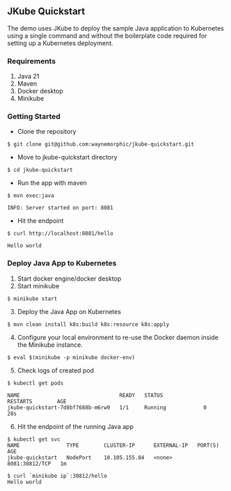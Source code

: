 ## JKube Quickstart

The demo uses JKube to deploy the sample Java application to Kubernetes using a single command
and without the boilerplate code required for setting up a Kubernetes deployment.

### Requirements
1. Java 21
2. Maven
3. Docker desktop
4. Minikube

### Getting Started
- Clone the repository
```shell
$ git clone git@github.com:waynemorphic/jkube-quickstart.git 
```
- Move to jkube-quickstart directory
```shell
$ cd jkube-quickstart
```

- Run the app with maven

```shell
$ mvn exec:java

INFO: Server started on port: 8081
```

- Hit the endpoint

```shell
$ curl http://localhost:8081/hello

Hello world
```

### Deploy Java App to Kubernetes
1. Start docker engine/docker desktop
2. Start minikube
```shell
$ minikube start
```
3. Deploy the Java App on Kubernetes
```shell
$ mvn clean install k8s:build k8s:resource k8s:apply
```
4. Configure your local environment to re-use the Docker daemon inside the Minikube instance.
```shell
$ eval $(minikube -p minikube docker-env)
```
5. Check logs of created pod
```shell
$ kubectl get pods

NAME                                READY   STATUS             RESTARTS        AGE
jkube-quickstart-7d8bf7688b-m6rw9   1/1     Running            0               28s
```
6. Hit the endpoint of the running Java app
```shell
$ kubectl get svc
NAME               TYPE        CLUSTER-IP      EXTERNAL-IP   PORT(S)          AGE
jkube-quickstart   NodePort    10.105.155.84   <none>        8081:30812/TCP   1m

$ curl `minikube ip`:30812/hello
Hello world
```